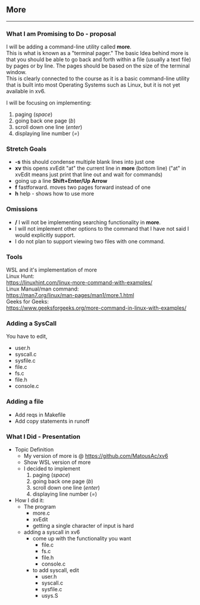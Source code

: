 ## More
***
### What I am Promising to Do - proposal
I will be adding a command-line utility called **more**.  
This is what is known as a "terminal pager." The basic Idea behind more is that you should be able to go back and forth within a file (usually a text file) by pages or by line. The pages should be based on the size of the terminal window.  
This is clearly connected to the course as it is a basic command-line utility that is built into most Operating Systems such as Linux, but it is not yet available in xv6.  

I will be focusing on implementing:  
1. paging (*space*)
2. going back one page (*b*)
3. scroll down one line (*enter*)
4. displaying line number (*=*)

### Stretch Goals
* **-s** this should condense multiple blank lines into just one  
* **xv** this opens xvEdit "at" the current line in **more** (bottom line) ("at" in xvEdit means just print that line out and wait for commands)
* going up a line **Shift+Enter/Up Arrow**
* **f** fastforward. moves two pages forward instead of one
* **h** help - shows how to use more

### Omissions
* **/** I will not be implementing searching functionality in **more**.
* I will not implement other options to the command that I have not said I would explicitly support.
* I do not plan to support viewing two files with one command.

### Tools
WSL and it's implementation of more  
Linux Hunt:  
https://linuxhint.com/linux-more-command-with-examples/  
Linux Manual/man command:  
https://man7.org/linux/man-pages/man1/more.1.html  
Geeks for Geeks:  
https://www.geeksforgeeks.org/more-command-in-linux-with-examples/  


### Adding a SysCall
You have to edit,
* user.h
* syscall.c
* sysfile.c
* file.c
* fs.c
* file.h
* console.c

### Adding a file
* Add reqs in Makefile
* Add copy statements in runoff

### What I Did - Presentation
* Topic Definition  
	* My version of more is @ https://github.com/MatousAc/xv6
	* Show WSL version of more  
	* I decided to implement
		1. paging (*space*)
		2. going back one page (*b*)
		3. scroll down one line (*enter*)
		4. displaying line number (*=*)
* How I did it:
	* The program
		* more.c
		* xvEdit
		* getting a single character of input is hard
	* adding a syscall in xv6
		* come up with the functionality you want
			* file.c
			* fs.c
			* file.h
			* console.c
		* to add syscall, edit
			* user.h
			* syscall.c
			* sysfile.c
			* usys.S
